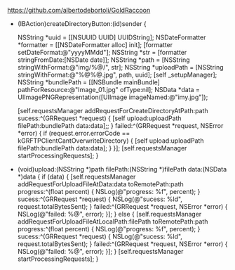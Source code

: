 https://github.com/albertodebortoli/GoldRaccoon

- (IBAction)createDirectoryButton:(id)sender
{
    
    NSString *uuid = [[NSUUID UUID] UUIDString];
    NSDateFormatter *formatter = [[NSDateFormatter alloc] init];
    [formatter setDateFormat:@"yyyyMMdd"];
    NSString *str = [formatter stringFromDate:[NSDate date]];
    NSString *path = [NSString stringWithFormat:@"img/%@/", str];
    NSString *uploadPath = [NSString stringWithFormat:@"%@%@.jpg", path, uuid];
    [self _setupManager];
    NSString *bundlePath = [[NSBundle mainBundle] pathForResource:@"Image_01.jpg" ofType:nil];
    NSData *data =  UIImagePNGRepresentation([UIImage imageNamed:@"imy.jpg"]);
    
    [self.requestsManager addRequestForCreateDirectoryAtPath:path sucess:^(GRRequest *request) {
        [self upload:uploadPath filePath:bundlePath data:data];;
    } failed:^(GRRequest *request, NSError *error) {
        if (request.error.errorCode == kGRFTPClientCantOverwriteDirectory) {
            [self upload:uploadPath filePath:bundlePath data:data];
        }
    }];
    [self.requestsManager startProcessingRequests];
}

- (void)upload:(NSString *)path filePath:(NSString *)filePath data:(NSData *)data {
    if (data) {
        [self.requestsManager addRequestForUploadFileAtData:data toRemotePath:path progress:^(float percent) {
            NSLog(@"progress: %f", percent);
        } sucess:^(GRRequest *request) {
            NSLog(@"sucess: %ld", request.totalBytesSent);
        } failed:^(GRRequest *request, NSError *error) {
             NSLog(@"failed: %@", error);
        }];
    } else {
        [self.requestsManager addRequestForUploadFileAtLocalPath:filePath toRemotePath:path progress:^(float percent) {
            NSLog(@"progress: %f", percent);
        } sucess:^(GRRequest *request) {
            NSLog(@"sucess: %ld", request.totalBytesSent);
        } failed:^(GRRequest *request, NSError *error) {
            NSLog(@"failed: %@", error);
        }];
    }
    [self.requestsManager startProcessingRequests];
}
